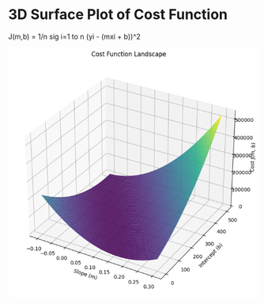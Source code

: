 # 3D Surface Plot of Cost Function

J(m,b) = 1/n sig i=1 to n (yi - (mxi + b))^2

![Result](output.png)
